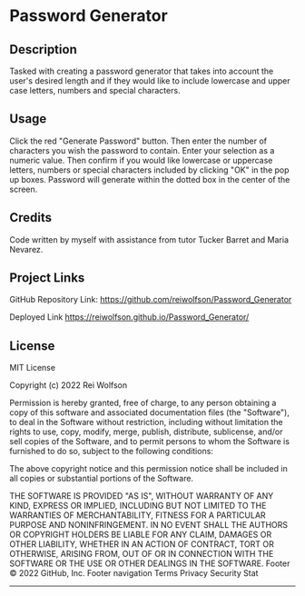 # Password Generator

## Description

Tasked with creating a password generator that takes into account the user's desired length and if they would like to include lowercase and upper case letters, numbers and special characters. 

## Usage

Click the red "Generate Password" button. Then enter the number of characters you wish the password to contain. Enter your selection as a numeric value. Then confirm if you would like lowercase or uppercase letters, numbers or special characters included by clicking "OK" in the pop up boxes. Password will generate within the dotted box in the center of the screen.

## Credits

Code written by myself with assistance from tutor Tucker Barret and Maria Nevarez.

## Project Links
GitHub Repository Link:
https://github.com/reiwolfson/Password_Generator

Deployed Link
https://reiwolfson.github.io/Password_Generator/

## License

MIT License

Copyright (c) 2022 Rei Wolfson

Permission is hereby granted, free of charge, to any person obtaining a copy
of this software and associated documentation files (the "Software"), to deal
in the Software without restriction, including without limitation the rights
to use, copy, modify, merge, publish, distribute, sublicense, and/or sell
copies of the Software, and to permit persons to whom the Software is
furnished to do so, subject to the following conditions:

The above copyright notice and this permission notice shall be included in all
copies or substantial portions of the Software.

THE SOFTWARE IS PROVIDED "AS IS", WITHOUT WARRANTY OF ANY KIND, EXPRESS OR
IMPLIED, INCLUDING BUT NOT LIMITED TO THE WARRANTIES OF MERCHANTABILITY,
FITNESS FOR A PARTICULAR PURPOSE AND NONINFRINGEMENT. IN NO EVENT SHALL THE
AUTHORS OR COPYRIGHT HOLDERS BE LIABLE FOR ANY CLAIM, DAMAGES OR OTHER
LIABILITY, WHETHER IN AN ACTION OF CONTRACT, TORT OR OTHERWISE, ARISING FROM,
OUT OF OR IN CONNECTION WITH THE SOFTWARE OR THE USE OR OTHER DEALINGS IN THE
SOFTWARE.
Footer
© 2022 GitHub, Inc.
Footer navigation
Terms
Privacy
Security
Stat

---